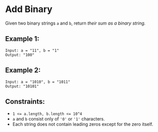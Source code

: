 # Add Binary
Given two binary strings `a` and `b`, return *their sum as a binary string.*

## Example 1:
```
Input: a = "11", b = "1"
Output: "100"
```

## Example 2:
```
Input: a = "1010", b = "1011"
Output: "10101"
```

## Constraints:
- `1 <= a.length, b.length <= 10^4`
- `a` and `b` consist only of `'0'` or `'1'` characters.
- Each string does not contain leading zeros except for the zero itself.